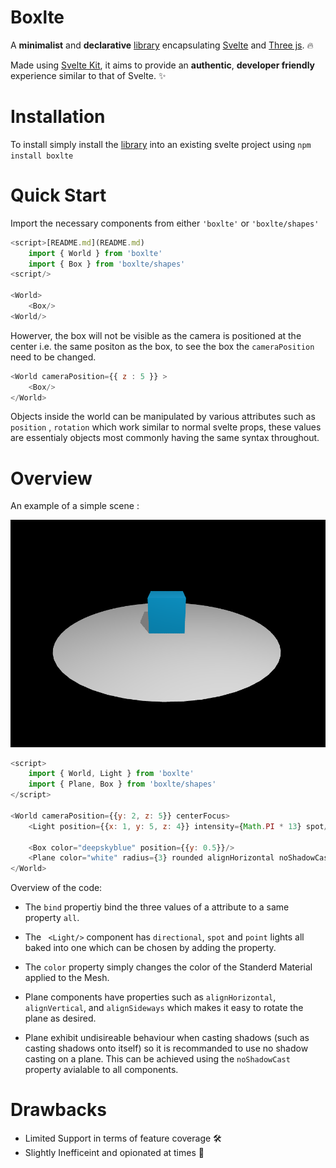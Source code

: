 # Boxlte 
 A **minimalist** and **declarative** [library](https://www.npmjs.com/package/boxlte)  encapsulating [Svelte](https://svelte.dev/) and [Three js](https://threejs.org/). 🔥  

Made using [Svelte Kit](https://kit.svelte.dev), it aims to provide an **authentic**, **developer friendly** experience similar to that of Svelte. ✨

# Installation
To install simply install the [library](https://www.npmjs.com/package/boxlte) into an existing svelte project using ` npm install boxlte ` 

# Quick Start
Import the necessary components from either `'boxlte'` or `'boxlte/shapes'`
```js
<script>[README.md](README.md)
    import { World } from 'boxlte' 
    import { Box } from 'boxlte/shapes'
<script/>

<World>
	<Box/>
<World/>
```
Howerver, the box will not be visible as the camera is positioned at the center i.e. the same positon as the box, to see the box the `cameraPosition` need to be changed.
```js
<World cameraPosition={{ z : 5 }} >
    <Box/>
</World>
```
Objects inside the world can be manipulated by various attributes such as `position` , `rotation` which work similar to normal svelte props, these values are essentialy objects most commonly having the same syntax throughout.
# Overview
An example of a simple scene :

![render.png](render.png)
```js
<script>
    import { World, Light } from 'boxlte'
    import { Plane, Box } from 'boxlte/shapes'
</script>

<World cameraPosition={{y: 2, z: 5}} centerFocus>
    <Light position={{x: 1, y: 5, z: 4}} intensity={Math.PI * 13} spot/>

    <Box color="deepskyblue" position={{y: 0.5}}/>
    <Plane color="white" radius={3} rounded alignHorizontal noShadowCast />
</World>
```
Overview of the code:
* The `bind` propertiy bind the three values of a attribute to a same property `all`.


* The ` <Light/>` component has `directional`, `spot` and `point` lights all baked into one which can be chosen by adding the property.


* The `color` property simply changes the color of the Standerd Material applied to the Mesh.


* Plane components have properties such as `alignHorizontal`, `alignVertical`, and `alignSideways` which makes it easy to rotate the plane as desired.


* Plane exhibit undisireable behaviour when casting shadows (such as casting shadows onto itself) so it is recommanded to use no shadow casting on a plane. This can be achieved using the `noShadowCast` property avialable to all components.


# Drawbacks
* Limited Support in terms of feature coverage 🛠 
* Slightly Inefficeint and opionated at times 👒





